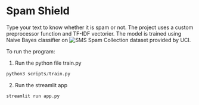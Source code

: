 # Spam Shield

Type your text to know whether it is spam or not. The project uses a custom preprocessor function and TF-IDF vectorier. The model is trained using Naive Bayes classifier on ![SMS Spam Collection dataset](https://archive.ics.uci.edu/dataset/228/sms+spam+collection) provided by UCI.

To run the program:
1. Run the python file train.py
```py
python3 scripts/train.py
```

2. Run the streamlit app
```py
streamlit run app.py
```